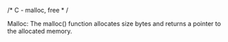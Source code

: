 /* C - malloc, free * /

Malloc: The malloc() function allocates size bytes and returns a pointer to the allocated
        memory.

